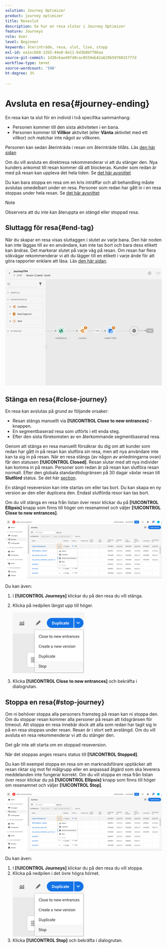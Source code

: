 ```yaml
---
solution: Journey Optimizer
product: journey optimizer
title: Reseslut
description: Se hur en resa slutar i Journey Optimizer
feature: Journeys
role: User
level: Beginner
keywords: återinträde, resa, slut, live, stopp
exl-id: ea1ecbb0-12b5-44e8-8e11-6d3b8bff06aa
source-git-commit: 1d30c6ae49fd0cac0559eb42a629b59708157f7d
workflow-type: tm+mt
source-wordcount: '598'
ht-degree: 3%

---
```


# Avsluta en resa{#journey-ending}

En resa kan ta slut för en individ i två specifika sammanhang:

* Personen kommer till den sista aktiviteten i en bana.
* Personen kommer till **Villkor** aktivitet (eller **Vänta** aktivitet med ett villkor) och matchar inte något av villkoren.

Personen kan sedan återinträda i resan om återinträde tillåts. Läs [den här sidan](../building-journeys/journey-gs.md#change-properties)

Om du vill avsluta en direktresa rekommenderar vi att du stänger den. Nya kunders ankomst till resan kommer då att blockeras. Kunder som redan är med på resan kan uppleva det hela tiden. Se [det här avsnittet](../building-journeys/journey.md#close-journey)

Du kan bara stoppa en resa om en kris inträffar och all behandling måste avslutas omedelbart under en resa. Personer som redan har gått in i en resa stoppas under hela resan. Se [det här avsnittet](../building-journeys/journey.md#stop-journey)

>[!NOTE]
>
>Observera att du inte kan återuppta en stängd eller stoppad resa.

## Sluttagg för resa{#end-tag}

När du skapar en resa visas sluttaggen i slutet av varje bana. Den här noden kan inte läggas till av en användare, kan inte tas bort och bara dess etikett kan ändras. Det markerar slutet på varje väg på resan. Om resan har flera sökvägar rekommenderar vi att du lägger till en etikett i varje ände för att göra rapporter enklare att läsa. Läs [den här sidan](../reports/live-report.md).

![](assets/journey-end.png)

<!--

### End activity{#journey-end-activity}

The **[!UICONTROL End]** activity allows you to mark the end of each path of the journey. It is not mandatory but recommended for visual clarity. See [this page](../building-journeys/end-activity.md)

![](assets/journey54.png)

-->

## Stänga en resa{#close-journey}

En resa kan avslutas på grund av följande orsaker:

* Resan stängs manuellt via **[!UICONTROL Close to new entrances]** -knappen.
* En segmentbaserad resa som utförts i ett enda steg.
* Efter den sista förekomsten av en återkommande segmentbaserad resa.

Genom att stänga en resa manuellt försäkrar du dig om att kunder som redan har gått in på resan kan slutföra sin resa, men att nya användare inte kan ta sig in på resan. När en resa stängs (av någon av anledningarna ovan) får den statusen **[!UICONTROL Closed]**. Resan slutar med att nya individer kan komma in på resan. Personer som redan är på resan kan slutföra resan normalt. Efter den globala standardtidsgränsen på 30 dagar växlar resan till **Slutförd** status. Se det här [section](../building-journeys/journey-gs.md#global_timeout).

En stängd reseversion kan inte startas om eller tas bort. Du kan skapa en ny version av den eller duplicera den. Endast slutförda resor kan tas bort.

Om du vill stänga en resa från listan över resor klickar du på **[!UICONTROL Ellipsis]** knapp som finns till höger om resenamnet och väljer **[!UICONTROL Close to new entrances]**.

![](assets/journey-finish-quick-action.png)

Du kan även:

1. I **[!UICONTROL Journeys]** klickar du på den resa du vill stänga.
1. Klicka på nedpilen längst upp till höger.

   ![](assets/finish_drop_down_list.png)

1. Klicka **[!UICONTROL Close to new entrances]** och bekräfta i dialogrutan.

## Stoppa en resa{#stop-journey}

Om ni behöver stoppa alla personers framsteg på resan kan ni stoppa den. Om du stoppar resan kommer alla personer på resan att tidsgränsen för timeout. Att stoppa en resa innebär dock att alla som redan har tagit sig in på en resa stoppas under resan. Resan är i stort sett avstängd. Om du vill avsluta en resa rekommenderar vi att du stänger den.

Det går inte att starta om en stoppad reseversion.

När det stoppas anges resans status till **[!UICONTROL Stopped]**.

Du kan till exempel stoppa en resa om en marknadsförare upptäcker att resan riktar sig mot fel målgrupp eller en anpassad åtgärd som ska leverera meddelanden inte fungerar korrekt. Om du vill stoppa en resa från listan över resor klickar du på **[!UICONTROL Ellipsis]** knapp som finns till höger om resenamnet och väljer **[!UICONTROL Stop]**.

![](assets/journey-finish-quick-action.png)

Du kan även:

1. I **[!UICONTROL Journeys]** klickar du på den resa du vill stoppa.
1. Klicka på nedpilen i det övre högra hörnet.
   ![](assets/finish_drop_down_list.png)
1. Klicka **[!UICONTROL Stop]** och bekräfta i dialogrutan.
